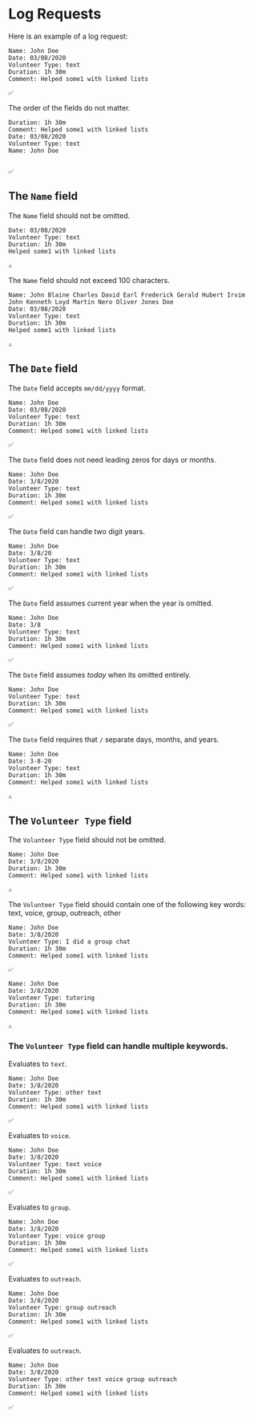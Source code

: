 # Log Requests

Here is an example of a log request:

```
Name: John Doe
Date: 03/08/2020
Volunteer Type: text
Duration: 1h 30m
Comment: Helped some1 with linked lists

✅
```

The order of the fields do not matter.

```
Duration: 1h 30m
Comment: Helped some1 with linked lists
Date: 03/08/2020
Volunteer Type: text
Name: John Doe


✅
```

## The `Name` field

The `Name` field should not be omitted.

```
Date: 03/08/2020
Volunteer Type: text
Duration: 1h 30m
Helped some1 with linked lists

⚠️
```

The `Name` field should not exceed 100 characters.

```
Name: John Blaine Charles David Earl Frederick Gerald Hubert Irvim John Kenneth Loyd Martin Nero Oliver Jones Doe
Date: 03/08/2020
Volunteer Type: text
Duration: 1h 30m
Helped some1 with linked lists

⚠️
```

## The `Date` field

The `Date` field accepts `mm/dd/yyyy` format.

```
Name: John Doe
Date: 03/08/2020
Volunteer Type: text
Duration: 1h 30m
Comment: Helped some1 with linked lists

✅
```

The `Date` field does not need leading zeros for days or months.

```
Name: John Doe
Date: 3/8/2020
Volunteer Type: text
Duration: 1h 30m
Comment: Helped some1 with linked lists

✅
```

The `Date` field can handle two digit years.

```
Name: John Doe
Date: 3/8/20
Volunteer Type: text
Duration: 1h 30m
Comment: Helped some1 with linked lists

✅
```

The `Date` field assumes current year when the year is omitted.

```
Name: John Doe
Date: 3/8
Volunteer Type: text
Duration: 1h 30m
Comment: Helped some1 with linked lists

✅
```

The `Date` field assumes *today* when its omitted entirely.

```
Name: John Doe
Volunteer Type: text
Duration: 1h 30m
Comment: Helped some1 with linked lists

✅
```

The `Date` field requires that `/` separate days, months, and years.

```
Name: John Doe
Date: 3-8-20
Volunteer Type: text
Duration: 1h 30m
Comment: Helped some1 with linked lists

⚠️
```

## The `Volunteer Type` field

The `Volunteer Type` field should not be omitted.

```
Name: John Doe
Date: 3/8/2020
Duration: 1h 30m
Comment: Helped some1 with linked lists

⚠️
```

The `Volunteer Type` field should contain one of the following key words: text, voice, group, outreach, other

```
Name: John Doe
Date: 3/8/2020
Volunteer Type: I did a group chat
Duration: 1h 30m
Comment: Helped some1 with linked lists

✅
```

```
Name: John Doe
Date: 3/8/2020
Volunteer Type: tutoring
Duration: 1h 30m
Comment: Helped some1 with linked lists

⚠️
```

### The `Volunteer Type` field can handle multiple keywords. 

Evaluates to `text`.

```
Name: John Doe
Date: 3/8/2020
Volunteer Type: other text
Duration: 1h 30m
Comment: Helped some1 with linked lists

✅
```

Evaluates to `voice`.

```
Name: John Doe
Date: 3/8/2020
Volunteer Type: text voice
Duration: 1h 30m
Comment: Helped some1 with linked lists

✅
```

Evaluates to `group`.

```
Name: John Doe
Date: 3/8/2020
Volunteer Type: voice group
Duration: 1h 30m
Comment: Helped some1 with linked lists

✅
```

Evaluates to `outreach`.

```
Name: John Doe
Date: 3/8/2020
Volunteer Type: group outreach
Duration: 1h 30m
Comment: Helped some1 with linked lists

✅
```

Evaluates to `outreach`.

```
Name: John Doe
Date: 3/8/2020
Volunteer Type: other text voice group outreach
Duration: 1h 30m
Comment: Helped some1 with linked lists

✅
```